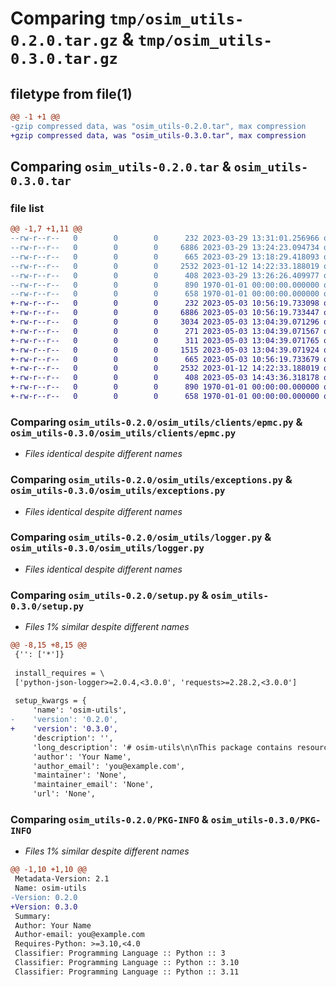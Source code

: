 # Comparing `tmp/osim_utils-0.2.0.tar.gz` & `tmp/osim_utils-0.3.0.tar.gz`

## filetype from file(1)

```diff
@@ -1 +1 @@
-gzip compressed data, was "osim_utils-0.2.0.tar", max compression
+gzip compressed data, was "osim_utils-0.3.0.tar", max compression
```

## Comparing `osim_utils-0.2.0.tar` & `osim_utils-0.3.0.tar`

### file list

```diff
@@ -1,7 +1,11 @@
--rw-r--r--   0        0        0      232 2023-03-29 13:31:01.256966 osim_utils-0.2.0/README.md
--rw-r--r--   0        0        0     6886 2023-03-29 13:24:23.094734 osim_utils-0.2.0/osim_utils/clients/epmc.py
--rw-r--r--   0        0        0      665 2023-03-29 13:18:29.418093 osim_utils-0.2.0/osim_utils/exceptions.py
--rw-r--r--   0        0        0     2532 2023-01-12 14:22:33.188019 osim_utils-0.2.0/osim_utils/logger.py
--rw-r--r--   0        0        0      408 2023-03-29 13:26:26.409977 osim_utils-0.2.0/pyproject.toml
--rw-r--r--   0        0        0      890 1970-01-01 00:00:00.000000 osim_utils-0.2.0/setup.py
--rw-r--r--   0        0        0      658 1970-01-01 00:00:00.000000 osim_utils-0.2.0/PKG-INFO
+-rw-r--r--   0        0        0      232 2023-05-03 10:56:19.733098 osim_utils-0.3.0/README.md
+-rw-r--r--   0        0        0     6886 2023-05-03 10:56:19.733447 osim_utils-0.3.0/osim_utils/clients/epmc.py
+-rw-r--r--   0        0        0     3034 2023-05-03 13:04:39.071296 osim_utils-0.3.0/osim_utils/clients/openalex.py
+-rw-r--r--   0        0        0      271 2023-05-03 13:04:39.071567 osim_utils-0.3.0/osim_utils/common.py
+-rw-r--r--   0        0        0      311 2023-05-03 13:04:39.071765 osim_utils-0.3.0/osim_utils/constants.py
+-rw-r--r--   0        0        0     1515 2023-05-03 13:04:39.071924 osim_utils-0.3.0/osim_utils/decorators.py
+-rw-r--r--   0        0        0      665 2023-05-03 10:56:19.733679 osim_utils-0.3.0/osim_utils/exceptions.py
+-rw-r--r--   0        0        0     2532 2023-01-12 14:22:33.188019 osim_utils-0.3.0/osim_utils/logger.py
+-rw-r--r--   0        0        0      408 2023-05-03 14:43:36.318178 osim_utils-0.3.0/pyproject.toml
+-rw-r--r--   0        0        0      890 1970-01-01 00:00:00.000000 osim_utils-0.3.0/setup.py
+-rw-r--r--   0        0        0      658 1970-01-01 00:00:00.000000 osim_utils-0.3.0/PKG-INFO
```

### Comparing `osim_utils-0.2.0/osim_utils/clients/epmc.py` & `osim_utils-0.3.0/osim_utils/clients/epmc.py`

 * *Files identical despite different names*

### Comparing `osim_utils-0.2.0/osim_utils/exceptions.py` & `osim_utils-0.3.0/osim_utils/exceptions.py`

 * *Files identical despite different names*

### Comparing `osim_utils-0.2.0/osim_utils/logger.py` & `osim_utils-0.3.0/osim_utils/logger.py`

 * *Files identical despite different names*

### Comparing `osim_utils-0.2.0/setup.py` & `osim_utils-0.3.0/setup.py`

 * *Files 1% similar despite different names*

```diff
@@ -8,15 +8,15 @@
 {'': ['*']}
 
 install_requires = \
 ['python-json-logger>=2.0.4,<3.0.0', 'requests>=2.28.2,<3.0.0']
 
 setup_kwargs = {
     'name': 'osim-utils',
-    'version': '0.2.0',
+    'version': '0.3.0',
     'description': '',
     'long_description': '# osim-utils\n\nThis package contains resources that are useful to more than one OSIM project. It includes, for\nexample, API clients to common literature resources, such as Europe PMC.\n\n## Installation\n\n```\npip install osim-utils\n```\n',
     'author': 'Your Name',
     'author_email': 'you@example.com',
     'maintainer': 'None',
     'maintainer_email': 'None',
     'url': 'None',
```

### Comparing `osim_utils-0.2.0/PKG-INFO` & `osim_utils-0.3.0/PKG-INFO`

 * *Files 1% similar despite different names*

```diff
@@ -1,10 +1,10 @@
 Metadata-Version: 2.1
 Name: osim-utils
-Version: 0.2.0
+Version: 0.3.0
 Summary: 
 Author: Your Name
 Author-email: you@example.com
 Requires-Python: >=3.10,<4.0
 Classifier: Programming Language :: Python :: 3
 Classifier: Programming Language :: Python :: 3.10
 Classifier: Programming Language :: Python :: 3.11
```

